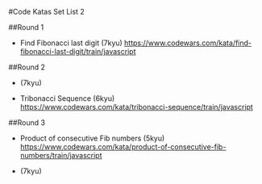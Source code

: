 #Code Katas Set List 2

##Round 1

- Find Fibonacci last digit (7kyu)
https://www.codewars.com/kata/find-fibonacci-last-digit/train/javascript






















##Round 2

- (7kyu)

- Tribonacci Sequence (6kyu)
https://www.codewars.com/kata/tribonacci-sequence/train/javascript





















##Round 3

- Product of consecutive Fib numbers (5kyu)
https://www.codewars.com/kata/product-of-consecutive-fib-numbers/train/javascript

- (7kyu)


